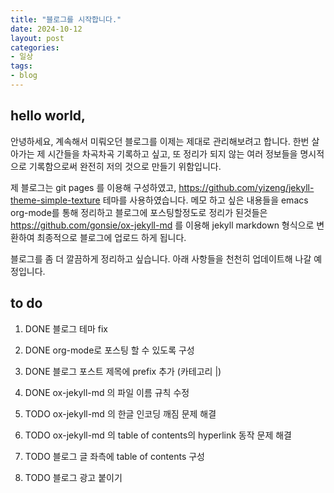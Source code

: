 ```yaml
---
title: "블로그를 시작합니다."
date: 2024-10-12
layout: post
categories: 
- 일상
tags: 
- blog
---
```




<a id="orga8c1943"></a>

## hello world,

안녕하세요, 계속해서 미뤄오던 블로그를 이제는 제대로 관리해보려고 합니다. 한번 살아가는 제 시간들을 차곡차곡 기록하고 싶고, 또 정리가 되지 않는 여러 정보들을 명시적으로 기록함으로써 완전히 저의 것으로 만들기 위함입니다.

제 블로그는 git pages 를 이용해 구성하였고, <https://github.com/yizeng/jekyll-theme-simple-texture> 테마를 사용하였습니다. 메모 하고 싶은 내용들을 emacs org-mode를 통해 정리하고 블로그에 포스팅할정도로 정리가 된것들은 <https://github.com/gonsie/ox-jekyll-md> 를 이용해 jekyll markdown 형식으로 변환하여 최종적으로 블로그에 업로드 하게 됩니다.

블로그를 좀 더 깔끔하게 정리하고 싶습니다. 아래 사항들을 천천히 업데이트해 나갈 예정입니다.


<a id="org2f62d07"></a>

## to do

1.  DONE 블로그 테마 fix

2.  DONE org-mode로 포스팅 할 수 있도록 구성

3.  DONE 블로그 포스트 제목에 prefix 추가 (카테고리 |)

4.  DONE ox-jekyll-md 의 파일 이름 규칙 수정

5.  TODO ox-jekyll-md 의 한글 인코딩 깨짐 문제 해결

6.  TODO ox-jekyll-md 의 table of contents의 hyperlink 동작 문제 해결

7.  TODO 블로그 글 좌측에 table of contents 구성

8.  TODO 블로그 광고 붙이기
